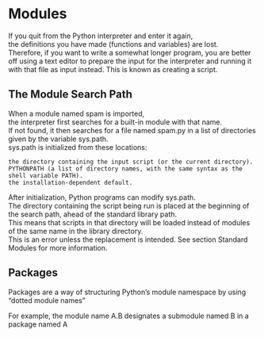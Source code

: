 # Modules
If you quit from the Python interpreter and enter it again,<br>
the definitions you have made (functions and variables) are lost.<br> 
Therefore, if you want to write a somewhat longer program, you are better off using a text editor to prepare the input for the interpreter and running it with that file as input instead. This is known as creating a script.


## The Module Search Path
When a module named spam is imported, <br>
the interpreter first searches for a built-in module with that name. <br>
If not found, it then searches for a file named spam.py in a list of directories given by the variable sys.path.<br>
sys.path is initialized from these locations:
```
the directory containing the input script (or the current directory).
PYTHONPATH (a list of directory names, with the same syntax as the shell variable PATH).
the installation-dependent default.
```

After initialization, Python programs can modify sys.path. <br>
The directory containing the script being run is placed at the beginning of the search path, ahead of the standard library path.<br>
This means that scripts in that directory will be loaded instead of modules of the same name in the library directory.<br>
This is an error unless the replacement is intended. See section Standard Modules for more information.

## Packages
Packages are a way of structuring Python’s module namespace by using “dotted module names”

For example, the module name A.B designates a submodule named B in a package named A

